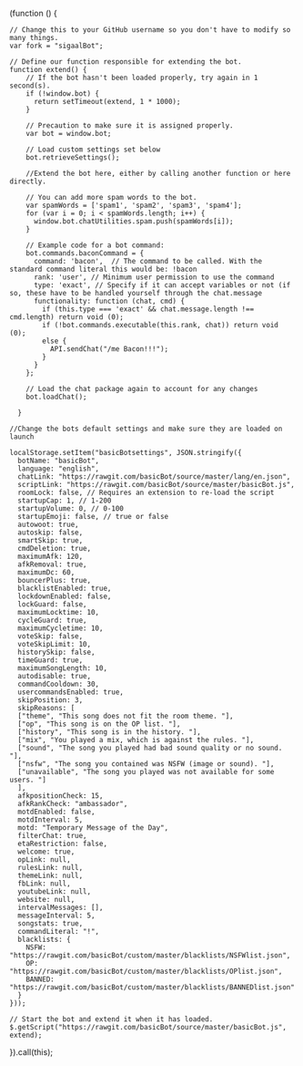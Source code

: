 (function () {

    // Change this to your GitHub username so you don't have to modify so many things.
    var fork = "sigaalBot";

    // Define our function responsible for extending the bot.
    function extend() {
        // If the bot hasn't been loaded properly, try again in 1 second(s).
        if (!window.bot) {
          return setTimeout(extend, 1 * 1000);
        }

        // Precaution to make sure it is assigned properly.
        var bot = window.bot;

        // Load custom settings set below
        bot.retrieveSettings();

        //Extend the bot here, either by calling another function or here directly.

        // You can add more spam words to the bot.
        var spamWords = ['spam1', 'spam2', 'spam3', 'spam4'];
        for (var i = 0; i < spamWords.length; i++) {
          window.bot.chatUtilities.spam.push(spamWords[i]);
        }

        // Example code for a bot command:
        bot.commands.baconCommand = {
          command: 'bacon',  // The command to be called. With the standard command literal this would be: !bacon
          rank: 'user', // Minimum user permission to use the command
          type: 'exact', // Specify if it can accept variables or not (if so, these have to be handled yourself through the chat.message
          functionality: function (chat, cmd) {
            if (this.type === 'exact' && chat.message.length !== cmd.length) return void (0);
            if (!bot.commands.executable(this.rank, chat)) return void (0);
            else {
              API.sendChat("/me Bacon!!!");
            }
          }
        };

        // Load the chat package again to account for any changes
        bot.loadChat();

      }

    //Change the bots default settings and make sure they are loaded on launch

    localStorage.setItem("basicBotsettings", JSON.stringify({
      botName: "basicBot",
      language: "english",
      chatLink: "https://rawgit.com/basicBot/source/master/lang/en.json",
      scriptLink: "https://rawgit.com/basicBot/source/master/basicBot.js",
      roomLock: false, // Requires an extension to re-load the script
      startupCap: 1, // 1-200
      startupVolume: 0, // 0-100
      startupEmoji: false, // true or false
      autowoot: true,
      autoskip: false,
      smartSkip: true,
      cmdDeletion: true,
      maximumAfk: 120,
      afkRemoval: true,
      maximumDc: 60,
      bouncerPlus: true,
      blacklistEnabled: true,
      lockdownEnabled: false,
      lockGuard: false,
      maximumLocktime: 10,
      cycleGuard: true,
      maximumCycletime: 10,
      voteSkip: false,
      voteSkipLimit: 10,
      historySkip: false,
      timeGuard: true,
      maximumSongLength: 10,
      autodisable: true,
      commandCooldown: 30,
      usercommandsEnabled: true,
      skipPosition: 3,
      skipReasons: [
      ["theme", "This song does not fit the room theme. "],
      ["op", "This song is on the OP list. "],
      ["history", "This song is in the history. "],
      ["mix", "You played a mix, which is against the rules. "],
      ["sound", "The song you played had bad sound quality or no sound. "],
      ["nsfw", "The song you contained was NSFW (image or sound). "],
      ["unavailable", "The song you played was not available for some users. "]
      ],
      afkpositionCheck: 15,
      afkRankCheck: "ambassador",
      motdEnabled: false,
      motdInterval: 5,
      motd: "Temporary Message of the Day",
      filterChat: true,
      etaRestriction: false,
      welcome: true,
      opLink: null,
      rulesLink: null,
      themeLink: null,
      fbLink: null,
      youtubeLink: null,
      website: null,
      intervalMessages: [],
      messageInterval: 5,
      songstats: true,
      commandLiteral: "!",
      blacklists: {
        NSFW: "https://rawgit.com/basicBot/custom/master/blacklists/NSFWlist.json",
        OP: "https://rawgit.com/basicBot/custom/master/blacklists/OPlist.json",
        BANNED: "https://rawgit.com/basicBot/custom/master/blacklists/BANNEDlist.json"
      }
    }));

    // Start the bot and extend it when it has loaded.
    $.getScript("https://rawgit.com/basicBot/source/master/basicBot.js", extend);

}).call(this);
